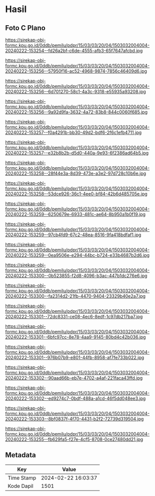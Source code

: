 # Hasil

## Foto C Plano

https://sirekap-obj-formc.kpu.go.id/0ddb/pemilu/pdpr/15/03/03/20/04/1503032004004-20240222-153254--fd26a2bf-c6de-4555-afb3-65f7647afcbd.jpg

https://sirekap-obj-formc.kpu.go.id/0ddb/pemilu/pdpr/15/03/03/20/04/1503032004004-20240222-153256--57950f16-ac52-4968-9874-7856c46409d6.jpg

https://sirekap-obj-formc.kpu.go.id/0ddb/pemilu/pdpr/15/03/03/20/04/1503032004004-20240222-153256--6d701270-58c1-4a3c-9318-e55935a93208.jpg

https://sirekap-obj-formc.kpu.go.id/0ddb/pemilu/pdpr/15/03/03/20/04/1503032004004-20240222-153256--9a92d9fa-3632-4a72-83b8-844c0060f685.jpg

https://sirekap-obj-formc.kpu.go.id/0ddb/pemilu/pdpr/15/03/03/20/04/1503032004004-20240222-153257--f0a4291b-bb30-49d2-bdf6-2f6c1efb4711.jpg

https://sirekap-obj-formc.kpu.go.id/0ddb/pemilu/pdpr/15/03/03/20/04/1503032004004-20240222-153257--e32b8b2b-d5d0-440a-9e93-6f2386ad64b5.jpg

https://sirekap-obj-formc.kpu.go.id/0ddb/pemilu/pdpr/15/03/03/20/04/1503032004004-20240222-153258--28f44e3a-8d39-473e-a3e2-97d728c10b6e.jpg

https://sirekap-obj-formc.kpu.go.id/0ddb/pemilu/pdpr/15/03/03/20/04/1503032004004-20240222-153258--53dce926-36c1-4ee0-bf84-42b6d485705e.jpg

https://sirekap-obj-formc.kpu.go.id/0ddb/pemilu/pdpr/15/03/03/20/04/1503032004004-20240222-153259--6250679e-6933-481c-ae64-8b950a1b0f19.jpg

https://sirekap-obj-formc.kpu.go.id/0ddb/pemilu/pdpr/15/03/03/20/04/1503032004004-20240222-153259--97cb4fd9-67c2-48ea-8516-9fa418bdfaf1.jpg

https://sirekap-obj-formc.kpu.go.id/0ddb/pemilu/pdpr/15/03/03/20/04/1503032004004-20240222-153259--0ea9506e-e294-44bc-b724-e33b4687b2d6.jpg

https://sirekap-obj-formc.kpu.go.id/0ddb/pemilu/pdpr/15/03/03/20/04/1503032004004-20240222-153300--0b523855-f2d8-4096-b3ac-447b1dc276e6.jpg

https://sirekap-obj-formc.kpu.go.id/0ddb/pemilu/pdpr/15/03/03/20/04/1503032004004-20240222-153300--fa2314d2-21fb-4470-9404-23329b40e2a7.jpg

https://sirekap-obj-formc.kpu.go.id/0ddb/pemilu/pdpr/15/03/03/20/04/1503032004004-20240222-153301--72dc8331-ce08-4ec6-8edf-1c97db217ba7.jpg

https://sirekap-obj-formc.kpu.go.id/0ddb/pemilu/pdpr/15/03/03/20/04/1503032004004-20240222-153301--6bfc97cc-8e78-4aa9-9145-80bd4c42b036.jpg

https://sirekap-obj-formc.kpu.go.id/0ddb/pemilu/pdpr/15/03/03/20/04/1503032004004-20240222-153301--976b07b9-e801-44fb-8958-af7fe733b022.jpg

https://sirekap-obj-formc.kpu.go.id/0ddb/pemilu/pdpr/15/03/03/20/04/1503032004004-20240222-153302--90aad66b-eb7e-4702-a4af-221faca43ffd.jpg

https://sirekap-obj-formc.kpu.go.id/0ddb/pemilu/pdpr/15/03/03/20/04/1503032004004-20240222-153302--ed9274c7-0bdf-488a-a1cd-46f5dd048ee3.jpg

https://sirekap-obj-formc.kpu.go.id/0ddb/pemilu/pdpr/15/03/03/20/04/1503032004004-20240222-153303--8bf0837f-4f70-4431-b2f2-72739d319504.jpg

https://sirekap-obj-formc.kpu.go.id/0ddb/pemilu/pdpr/15/03/03/20/04/1503032004004-20240222-153255--fb629fa5-f27e-4cf5-8708-0ce27480dd21.jpg


## Metadata

| Key        | Value               |
| ---------- | ------------------- |
| Time Stamp | 2024-02-22 16:03:37 |
| Kode Dapil | 1501                |



